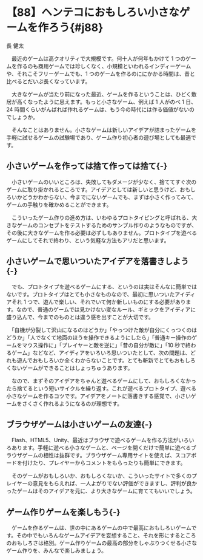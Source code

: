 # 【88】ヘンテコにおもしろい小さなゲームを作ろう{#j88}

<div class="author">長 健太</div>

　最近のゲームは高クオリティで大規模です。何十人が何年もかけて 1 つのゲームを作るのも商用ゲームでは珍しくなく、小規模といわれるインディーゲームや、それこそフリーゲームでも、1 つのゲームを作るのににかかる時間は、昔と比べるとだいぶ長くなっています。

　大きなゲームが当たり前になった最近、ゲームを作るということは、ひどく敷居が高くなったように思えます。もっと小さなゲーム、例えば 1 人がのべ 1 日、24 時間くらいがんばれば作れるゲームは、もう今の時代には作る価値がないのでしょうか。

　そんなことはありません。小さなゲームは新しいアイデアが詰まったゲームを手軽に試せるゲームの試験場であり、ゲーム作り初心者の遊び場としても最適です。

## 小さいゲームを作っては捨て作っては捨て{-}

　小さいゲームのいいところは、失敗してもダメージが少なく、捨ててすぐ次のゲームに取り掛かれるところです。アイデアとしては新しいと思うけど、おもしろいかどうかわからない、今までにないゲームでも、まずは小さく作ってみて、ゲームの手触りを確かめることができます。

　こういったゲーム作りの進め方は、いわゆるプロトタイピングと呼ばれる、大きなゲームのコンセプトをテストするためのサンプル作りのようなものですが、その後に大きなゲームを作る必要は必ずしもありません。プロトタイプを遊べるゲームにしてそれで終わり、という気軽な方法もアリだと思います。

## 小さいゲームで思いついたアイデアを落書きしよう{-}

　でも、プロトタイプを遊べるゲームにする、というのは実はそんなに簡単ではないです。プロトタイプはとても小さなものなので、最初に思いついたアイディアそれ 1 つで、遊んで楽しい、それでいて何か新しいものにする必要があります。なので、普通のゲームでは見かけない変なルール、ギミックをアイディアに盛り込んで、今までのものとは違う感を出すことが大切です。

　「自機が分裂して沢山になるのはどうか」「やっつけた敵が自分にくっつくのはどうか」「人でなくて地面のほうを操作できるようにしたら」「普通キー操作のゲームをマウス操作に」「プレイヤーと敵を逆に」「昔の自分が敵に」「10 秒で終わるゲーム」などなど、アイディアをいろいろ思いついたとして、次の問題は、どれも遊んでおもしろいか全くわからないことです。とても斬新でとてもおもしろくないゲームができることはしょっちゅうあります。

　なので、まずそのアイデアをちゃんと遊べるゲームにして、おもしろくなかったら捨てるという短いサイクルを繰り返す。これが遊べるプロトタイプ、遊べる小さなゲームを作るコツです。アイデアをノートに落書きする感覚で、小さいゲームをさくさく作れるようになるのが理想です。

## ブラウザゲームは小さいゲームの友達{-}

　Flash、HTML5、Unity、最近はブラウザで遊べるゲームを作る方法がいろいろあります。手軽に遊べる小さなゲームと、ページを開くだけで簡単に遊べるブラウザゲームの相性は抜群です。ブラウザゲーム専用サイトを使えば、スコアボードを付けたり、プレイヤーからコメントをもらったりも簡単にできます。

　そのゲームがおもしろいか、おもしろくないか、こういったサイトで多くのプレイヤーの意見をもらえれば、一人よがりでない評価ができますし、評判が良かったゲームはそのアイデアを元に、より大きなゲームに育ててもいいでしょう。

## ゲーム作りゲームを楽しもう{-}

　ゲームを作るゲームは、世の中にあるゲームの中で最高におもしろいゲームです。その中でもいろんなゲームアイデアを妄想すること、それを形にするところのおもしろさは格別。ゲーム作りゲームの最高の部分をしゃぶりつくせる小さなゲーム作りを、みんなで楽しみましょう。

